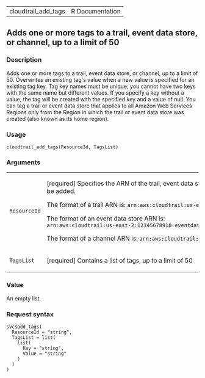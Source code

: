 <table style="width: 100%;">
<tbody>
<tr class="odd">
<td>cloudtrail_add_tags</td>
<td style="text-align: right;">R Documentation</td>
</tr>
</tbody>
</table>

## Adds one or more tags to a trail, event data store, or channel, up to a limit of 50

### Description

Adds one or more tags to a trail, event data store, or channel, up to a
limit of 50. Overwrites an existing tag's value when a new value is
specified for an existing tag key. Tag key names must be unique; you
cannot have two keys with the same name but different values. If you
specify a key without a value, the tag will be created with the
specified key and a value of null. You can tag a trail or event data
store that applies to all Amazon Web Services Regions only from the
Region in which the trail or event data store was created (also known as
its home region).

### Usage

    cloudtrail_add_tags(ResourceId, TagsList)

### Arguments

<table>
<colgroup>
<col style="width: 35%" />
<col style="width: 65%" />
</colgroup>
<tbody>
<tr class="odd">
<td><code id="cloudtrail_add_tags_:_ResourceId">ResourceId</code></td>
<td><p>[required] Specifies the ARN of the trail, event data store, or
channel to which one or more tags will be added.</p>
<p>The format of a trail ARN is:
<code>arn:aws:cloudtrail:us-east-2:123456789012:trail/MyTrail</code></p>
<p>The format of an event data store ARN is: <code
style="white-space: pre;">⁠arn:aws:cloudtrail:us-east-2:12345678910:eventdatastore/EXAMPLE-f852-4e8f-8bd1-bcf6cEXAMPLE⁠</code></p>
<p>The format of a channel ARN is:
<code>arn:aws:cloudtrail:us-east-2:123456789012:channel/01234567890</code></p></td>
</tr>
<tr class="even">
<td><code id="cloudtrail_add_tags_:_TagsList">TagsList</code></td>
<td><p>[required] Contains a list of tags, up to a limit of 50</p></td>
</tr>
</tbody>
</table>

### Value

An empty list.

### Request syntax

    svc$add_tags(
      ResourceId = "string",
      TagsList = list(
        list(
          Key = "string",
          Value = "string"
        )
      )
    )
